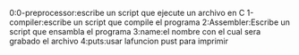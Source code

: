 0:0-preprocessor:escribe un script que ejecute un archivo en C
1-compiler:escribe un script que compile el programa
2:Assembler:Escribe un script que ensambla el programa 
3:name:el nombre con el cual sera grabado el archivo
4:puts:usar lafuncion pust para imprimir 
